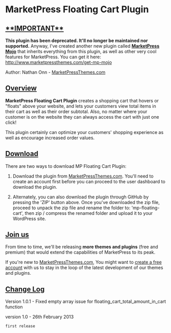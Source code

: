 MarketPress Floating Cart Plugin
=======================================

<h2><u>**IMPORTANT**</u></h2>

<strong>This plugin has been deprecated. It'll no longer be maintained nor supported.</strong> Anyway, I've created another new plugin called <a href="http://www.marketpressthemes.com/get-mp-mojo"><strong>MarketPress Mojo</strong></a> that inherits everything from this plugin, as well as other very cool features for MarketPress. You can get it here: http://www.marketpressthemes.com/get-mp-mojo



Author: Nathan Onn - <a href="http://www.marketpressthemes.com">MarketPressThemes.com</a>

<h2><u>Overview</u></h2>

<b>MarketPress Floating Cart Plugin</b> creates a shopping cart that hovers or "floats" above your website, and lets your customers view total items in their cart as well as their order subtotal. Also, no matter where your customer is on the website they can always access the cart with just one click!

This plugin certainly can optimize your customers' shopping experience as well as encourage increased order values.

<h2><u>Download</u></h2>

There are two ways to download MP Floating Cart Plugin:

1. Download the plugin from <a href="http://www.marketpressthemes.com/login">MarketPressThemes.com</a>. You'll need to create an account first before you can proceed to the user dashboard to download the plugin.

2. Alternately, you can also download the plugin through GitHub by pressing the 'ZIP' button above. Once you've downloaded the zip file, proceed to unpack the zip file and rename the folder to: 'mp-floating-cart', then zip / compress the renamed folder and upload it to your WordPress site.

<h2><u>Join us</u></h2>

From time to time, we'll be releasing <b>more themes and plugins</b> (free and premium) that would extend the capabilities of MarketPress to its peak. 

If you're new to <a href="http://www.marketpressthemes.com" target="_blank">MarketPressThemes.com</a>, You might want to <a href="http://www.marketpressthemes.com/login" target="_blank">create a free account</a> with us to stay in the loop of the latest development of our themes and plugins.

<h2><u>Change Log</u></h2>

Version 1.0.1 -
	Fixed empty array issue for floating_cart_total_amount_in_cart function

version 1.0 - 26th February 2013

	first release
